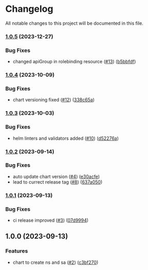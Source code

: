 # Changelog

All notable changes to this project will be documented in this file.

### [1.0.5](https://github.com/cloud-labs-infra/helm-namespaces/compare/v1.0.4...v1.0.5) (2023-12-27)


### Bug Fixes

* changed apiGroup in rolebinding resource ([#13](https://github.com/cloud-labs-infra/helm-namespaces/issues/13)) ([b5bbfdf](https://github.com/cloud-labs-infra/helm-namespaces/commit/b5bbfdfe9c0cd9dbf9e74176cdf88ff956f4bfc1))

### [1.0.4](https://github.com/cloud-labs-infra/helm-namespaces/compare/v1.0.3...v1.0.4) (2023-10-09)


### Bug Fixes

* chart versioning fixed ([#12](https://github.com/cloud-labs-infra/helm-namespaces/issues/12)) ([338c65a](https://github.com/cloud-labs-infra/helm-namespaces/commit/338c65a48a726ad0c897d2ff7b2956ada32f4fbe))

### [1.0.3](https://github.com/cloud-labs-infra/helm-namespaces/compare/v1.0.2...v1.0.3) (2023-10-03)


### Bug Fixes

* helm linters and validators added ([#10](https://github.com/cloud-labs-infra/helm-namespaces/issues/10)) ([d52276a](https://github.com/cloud-labs-infra/helm-namespaces/commit/d52276a5ade0b13dbbea3f0fc404e94980ca2d1a))

### [1.0.2](https://github.com/cloud-labs-infra/helm-namespaces/compare/v1.0.1...v1.0.2) (2023-09-14)


### Bug Fixes

* auto update chart version ([#4](https://github.com/cloud-labs-infra/helm-namespaces/issues/4)) ([e30acfe](https://github.com/cloud-labs-infra/helm-namespaces/commit/e30acfe49a61b085a80ab89a08adab0bf58e90f7))
* lead to currect release tag ([#8](https://github.com/cloud-labs-infra/helm-namespaces/issues/8)) ([637a050](https://github.com/cloud-labs-infra/helm-namespaces/commit/637a050fe0c503afc98cbffe6a48f1afd39130ed))

### [1.0.1](https://github.com/cloud-labs-infra/helm-namespaces/compare/v1.0.0...v1.0.1) (2023-09-13)


### Bug Fixes

* ci release improved ([#3](https://github.com/cloud-labs-infra/helm-namespaces/issues/3)) ([07d9994](https://github.com/cloud-labs-infra/helm-namespaces/commit/07d9994c831db613a63b918f51e047fbffa75798))

## 1.0.0 (2023-09-13)


### Features

* chart to create ns and sa ([#2](https://github.com/cloud-labs-infra/helm-namespaces/issues/2)) ([c3bf270](https://github.com/cloud-labs-infra/helm-namespaces/commit/c3bf270314eca8283bd457d32714e99e3f0fcf1f))
